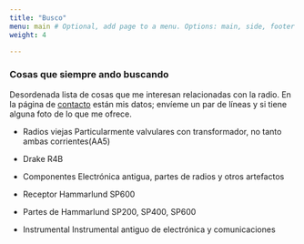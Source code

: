 ```yaml
---
title: "Busco"
menu: main # Optional, add page to a menu. Options: main, side, footer
weight: 4

---
```



### Cosas que siempre ando buscando

Desordenada lista de cosas que me interesan relacionadas con la radio. En la página de 
[contacto](/contacto) están mis datos; envíeme un par de líneas y si
tiene alguna foto de lo que me ofrece.

- Radios viejas
    Particularmente valvulares con transformador, no tanto ambas corrientes(AA5)

- Drake R4B 

- Componentes
    Electrónica antigua, partes de radios y otros artefactos

- Receptor Hammarlund SP600

- Partes de Hammarlund SP200, SP400, SP600

- Instrumental
    Instrumental antiguo de electrónica y comunicaciones



